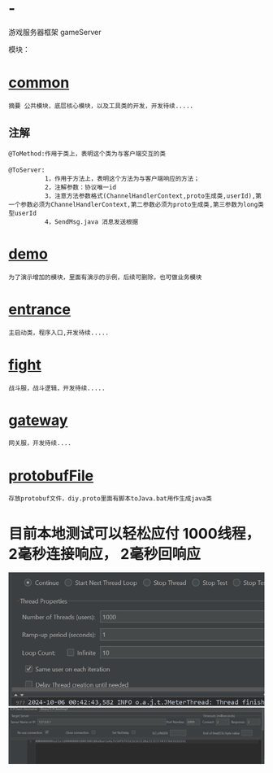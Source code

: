 # -
游戏服务器框架 gameServer

模块：
# [common](common)
    摘要 公共模块，底层核心模块，以及工具类的开发，开发待续.....
## 注解 
    @ToMethod:作用于类上，表明这个类为与客户端交互的类
    
    @ToServer:
              1，作用于方法上，表明这个方法为与客户端响应的方法；
              2，注解参数：协议唯一id
              3，注意方法参数格式(ChannelHandlerContext,proto生成类,userId),第一个参数必须为ChannelHandlerContext,第二参数必须为proto生成类,第三参数为long类型userId
              4，SendMsg.java 消息发送根据

# [demo](demo)
    为了演示增加的模块，里面有演示的示例，后续可删除，也可做业务模块

# [entrance](entrance)
    主启动类，程序入口,开发待续.....

# [fight](fight)
    战斗服，战斗逻辑，开发待续.....

# [gateway](gateway)
    网关服，开发待续....

# [protobufFile](protobufFile)
    存放protobuf文件，diy.proto里面有脚本toJava.bat用作生成java类

# 目前本地测试可以轻松应付 1000线程， 2毫秒连接响应， 2毫秒回响应
![img.png](img.png)
![img_1.png](img_1.png)
